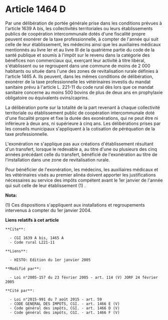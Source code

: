 # Article 1464 D

Par une délibération de portée générale prise dans les conditions prévues à l'article 1639 A bis, les collectivités
territoriales ou leurs établissements publics de coopération intercommunale dotés d'une fiscalité propre peuvent exonérer de
la taxe professionnelle, à compter de l'année qui suit celle de leur établissement, les médecins ainsi que les auxiliaires
médicaux mentionnés au livre Ier et au livre III de la quatrième partie du code de la santé publique et soumis à l'impôt sur
le revenu dans la catégorie des bénéfices non commerciaux qui, exerçant leur activité à titre libéral, s'établissent ou se
regroupent dans une commune de moins de 2 000 habitants ou située dans l'une des zones de revitalisation rurale définies à
l'article 1465 A. Ils peuvent, dans les mêmes conditions de délibération, exonérer de la taxe professionnelle les
vétérinaires investis du mandat sanitaire prévu à l'article L. 221-11 du code rural dès lors que ce mandat sanitaire concerne
au moins 500 bovins de plus de deux ans en prophylaxie obligatoire ou équivalents ovins/caprins.

La délibération porte sur la totalité de la part revenant à chaque collectivité territoriale ou établissement public de
coopération intercommunale doté d'une fiscalité propre et fixe la durée des exonérations, qui ne peut être ni inférieure à
deux ans, ni supérieure à cinq ans. Les délibérations prises par les conseils municipaux s'appliquent à la cotisation de
péréquation de la taxe professionnelle.

L'exonération ne s'applique pas aux créations d'établissement résultant d'un transfert, lorsque le redevable a, au titre
d'une ou plusieurs des cinq années précédant celle du transfert, bénéficié de l'exonération au titre de l'installation dans
une zone de revitalisation rurale.

Pour bénéficier de l'exonération, les médecins, les auxiliaires médicaux et les vétérinaires visés au premier alinéa doivent
apporter les justifications nécessaires au service des impôts compétent avant le 1er janvier de l'année qui suit celle de
leur établissement (1) .

**Nota:**

(1) Ces dispositions s'appliquent aux installations et regroupements intervenus à compter du 1er janvier 2004.

**Liens relatifs à cet article**

	**Cite**:

	  - CGI 1639 A bis, 1465 A
	  - Code rural L221-11

	**Liens**:

	  - HISTO: Edition du 1er janvier 2005

	**Modifié par**:

	  - Loi n°2005-157 du 23 février 2005 - art. 114 (V) JORF 24 février 2005

	**Cité par**:

	  - Loi n°2015-991 du 7 août 2015 - art. 59
	  - CODE GENERAL DES IMPOTS, CGI. - art. 1466 E (V)
	  - Code général des impôts, CGI. - art. 1466 D (V)
	  - Code général des impôts, CGI. - art. 1466 F (V)
